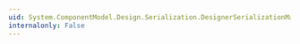 ```yaml
---
uid: System.ComponentModel.Design.Serialization.DesignerSerializationManager.OnSessionDisposed(System.EventArgs)
internalonly: False
---
```

